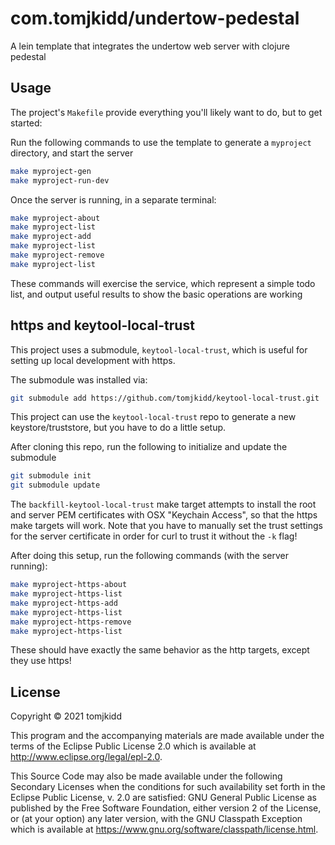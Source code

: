 # com.tomjkidd/undertow-pedestal

A lein template that integrates the undertow web server with clojure pedestal

## Usage

The project's `Makefile` provide everything you'll likely want to do, but
to get started:

Run the following commands to use the template to generate a `myproject`
directory, and start the server

``` sh
make myproject-gen
make myproject-run-dev
```

Once the server is running, in a separate terminal:

``` sh
make myproject-about
make myproject-list
make myproject-add
make myproject-list
make myproject-remove
make myproject-list
```

These commands will exercise the service, which represent a simple todo list,
and output useful results to show the basic operations are working

## https and keytool-local-trust

This project uses a submodule, `keytool-local-trust`, which is useful for
setting up local development with https.

The submodule was installed via:

``` sh
git submodule add https://github.com/tomjkidd/keytool-local-trust.git
```

This project can use the `keytool-local-trust` repo to generate a new keystore/truststore, but you have to do a little setup.

After cloning this repo, run the following to initialize and update the submodule

``` sh
git submodule init
git submodule update
```

The `backfill-keytool-local-trust` make target attempts to install the root and
server PEM certificates with OSX "Keychain Access", so that the https make targets
will work. Note that you have to manually set the trust settings for the server
certificate in order for curl to trust it without the `-k` flag!

After doing this setup, run the following commands (with the server running):

``` sh
make myproject-https-about
make myproject-https-list
make myproject-https-add
make myproject-https-list
make myproject-https-remove
make myproject-https-list
```

These should have exactly the same behavior as the http targets, except they
use https!

## License

Copyright © 2021 tomjkidd

This program and the accompanying materials are made available under the
terms of the Eclipse Public License 2.0 which is available at
http://www.eclipse.org/legal/epl-2.0.

This Source Code may also be made available under the following Secondary
Licenses when the conditions for such availability set forth in the Eclipse
Public License, v. 2.0 are satisfied: GNU General Public License as published by
the Free Software Foundation, either version 2 of the License, or (at your
option) any later version, with the GNU Classpath Exception which is available
at https://www.gnu.org/software/classpath/license.html.
